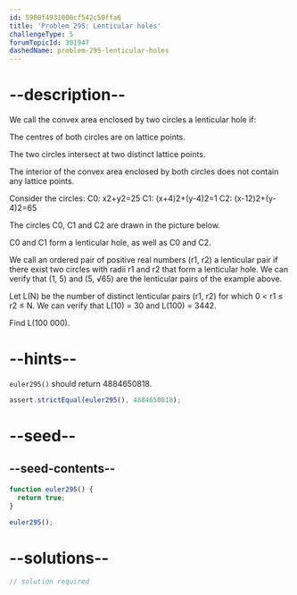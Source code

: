 ```yaml
---
id: 5900f4931000cf542c50ffa6
title: 'Problem 295: Lenticular holes'
challengeType: 5
forumTopicId: 301947
dashedName: problem-295-lenticular-holes
---
```


# --description--

We call the convex area enclosed by two circles a lenticular hole if:

The centres of both circles are on lattice points.

The two circles intersect at two distinct lattice points.

The interior of the convex area enclosed by both circles does not contain any lattice points.

Consider the circles: C0: x2+y2=25 C1: (x+4)2+(y-4)2=1 C2: (x-12)2+(y-4)2=65

The circles C0, C1 and C2 are drawn in the picture below.

C0 and C1 form a lenticular hole, as well as C0 and C2.

We call an ordered pair of positive real numbers (r1, r2) a lenticular pair if there exist two circles with radii r1 and r2 that form a lenticular hole. We can verify that (1, 5) and (5, √65) are the lenticular pairs of the example above.

Let L(N) be the number of distinct lenticular pairs (r1, r2) for which 0 &lt; r1 ≤ r2 ≤ N. We can verify that L(10) = 30 and L(100) = 3442.

Find L(100 000).

# --hints--

`euler295()` should return 4884650818.

```js
assert.strictEqual(euler295(), 4884650818);
```

# --seed--

## --seed-contents--

```js
function euler295() {
  return true;
}

euler295();
```

# --solutions--

```js
// solution required
```
